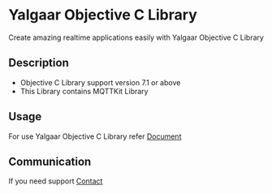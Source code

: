 # Yalgaar Objective C Library
Create amazing realtime applications easily with Yalgaar Objective C Library

## Description
* Objective C Library support version 7.1 or above
* This Library contains MQTTKit Library

## Usage
For use Yalgaar Objective C Library refer [Document](https://www.yalgaar.io/documentation/ios-api)

## Communication
If you need support [Contact](https://www.yalgaar.io/contact-us)